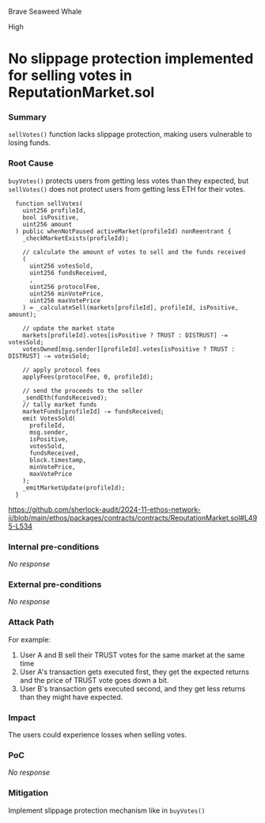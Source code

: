Brave Seaweed Whale

High

# No slippage protection implemented for selling votes in ReputationMarket.sol

### Summary

`sellVotes()` function lacks slippage protection, making users vulnerable to losing funds.

### Root Cause

`buyVotes()` protects users from getting less votes than they expected, but `sellVotes()` does not protect users from getting less ETH for their votes.
```solidity
  function sellVotes(
    uint256 profileId,
    bool isPositive,
    uint256 amount
  ) public whenNotPaused activeMarket(profileId) nonReentrant {
    _checkMarketExists(profileId);

    // calculate the amount of votes to sell and the funds received
    (
      uint256 votesSold,
      uint256 fundsReceived,
      ,
      uint256 protocolFee,
      uint256 minVotePrice,
      uint256 maxVotePrice
    ) = _calculateSell(markets[profileId], profileId, isPositive, amount);

    // update the market state
    markets[profileId].votes[isPositive ? TRUST : DISTRUST] -= votesSold;
    votesOwned[msg.sender][profileId].votes[isPositive ? TRUST : DISTRUST] -= votesSold;

    // apply protocol fees
    applyFees(protocolFee, 0, profileId);

    // send the proceeds to the seller
    _sendEth(fundsReceived);
    // tally market funds
    marketFunds[profileId] -= fundsReceived;
    emit VotesSold(
      profileId,
      msg.sender,
      isPositive,
      votesSold,
      fundsReceived,
      block.timestamp,
      minVotePrice,
      maxVotePrice
    );
    _emitMarketUpdate(profileId);
  }
```
https://github.com/sherlock-audit/2024-11-ethos-network-ii/blob/main/ethos/packages/contracts/contracts/ReputationMarket.sol#L495-L534

### Internal pre-conditions

_No response_

### External pre-conditions

_No response_

### Attack Path

For example:
1. User A and B sell their TRUST votes for the same market at the same time
2. User A's transaction gets executed first, they get the expected returns and the price of TRUST vote goes down a bit.
3. User B's transaction gets executed second, and they get less returns than they might have expected.

### Impact

The users could experience losses when selling votes.

### PoC

_No response_

### Mitigation

Implement slippage protection mechanism like in `buyVotes()`